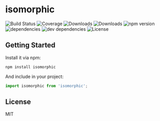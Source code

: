# isomorphic

![Build Status](https://img.shields.io/travis//isomorphic.svg)
![Coverage](https://img.shields.io/coveralls//isomorphic.svg)
![Downloads](https://img.shields.io/npm/dm/isomorphic.svg)
![Downloads](https://img.shields.io/npm/dt/isomorphic.svg)
![npm version](https://img.shields.io/npm/v/isomorphic.svg)
![dependencies](https://img.shields.io/david//isomorphic.svg)
![dev dependencies](https://img.shields.io/david/dev//isomorphic.svg)
![License](https://img.shields.io/npm/l/isomorphic.svg)



## Getting Started

Install it via npm:

```shell
npm install isomorphic
```

And include in your project:

```javascript
import isomorphic from 'isomorphic';
```

## License

MIT
